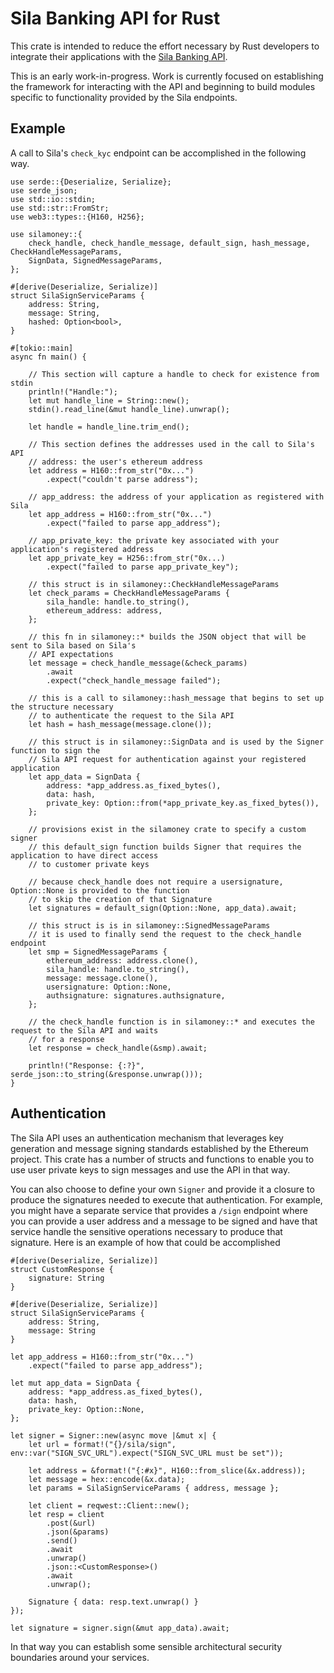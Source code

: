 # Sila Banking API for Rust

This crate is intended to reduce the effort necessary by Rust developers to integrate their applications with the [Sila Banking API](https://docs.silamoney.com).

This is an early work-in-progress. Work is currently focused on establishing the framework for interacting with the API and beginning to build modules specific to functionality provided by the Sila endpoints.

## Example

A call to Sila's `check_kyc` endpoint can be accomplished in the following way.

~~~
use serde::{Deserialize, Serialize};
use serde_json;
use std::io::stdin;
use std::str::FromStr;
use web3::types::{H160, H256};

use silamoney::{
    check_handle, check_handle_message, default_sign, hash_message, CheckHandleMessageParams,
    SignData, SignedMessageParams,
};

#[derive(Deserialize, Serialize)]
struct SilaSignServiceParams {
    address: String,
    message: String,
    hashed: Option<bool>,
}

#[tokio::main]
async fn main() {

    // This section will capture a handle to check for existence from stdin
    println!("Handle:");
    let mut handle_line = String::new();
    stdin().read_line(&mut handle_line).unwrap();

    let handle = handle_line.trim_end();

    // This section defines the addresses used in the call to Sila's API
    // address: the user's ethereum address
    let address = H160::from_str("0x...")
        .expect("couldn't parse address");

    // app_address: the address of your application as registered with Sila
    let app_address = H160::from_str("0x...")
        .expect("failed to parse app_address");
    
    // app_private_key: the private key associated with your application's registered address
    let app_private_key = H256::from_str("0x...)
        .expect("failed to parse app_private_key");
    
    // this struct is in silamoney::CheckHandleMessageParams
    let check_params = CheckHandleMessageParams {
        sila_handle: handle.to_string(),
        ethereum_address: address,
    };

    // this fn in silamoney::* builds the JSON object that will be sent to Sila based on Sila's
    // API expectations
    let message = check_handle_message(&check_params)
        .await
        .expect("check_handle_message failed");

    // this is a call to silamoney::hash_message that begins to set up the structure necessary
    // to authenticate the request to the Sila API
    let hash = hash_message(message.clone());

    // this struct is in silamoney::SignData and is used by the Signer function to sign the
    // Sila API request for authentication against your registered application
    let app_data = SignData {
        address: *app_address.as_fixed_bytes(),
        data: hash,
        private_key: Option::from(*app_private_key.as_fixed_bytes()),
    };

    // provisions exist in the silamoney crate to specify a custom signer
    // this default_sign function builds Signer that requires the application to have direct access
    // to customer private keys
    
    // because check_handle does not require a usersignature, Option::None is provided to the function
    // to skip the creation of that Signature
    let signatures = default_sign(Option::None, app_data).await;

    // this struct is is in silamoney::SignedMessageParams
    // it is used to finally send the request to the check_handle endpoint
    let smp = SignedMessageParams {
        ethereum_address: address.clone(),
        sila_handle: handle.to_string(),
        message: message.clone(),
        usersignature: Option::None,
        authsignature: signatures.authsignature,
    };

    // the check_handle function is in silamoney::* and executes the request to the Sila API and waits
    // for a response
    let response = check_handle(&smp).await;

    println!("Response: {:?}", serde_json::to_string(&response.unwrap()));
}
~~~

## Authentication

The Sila API uses an authentication mechanism that leverages key generation and message signing standards established by the Ethereum project. This crate has a number of structs and functions to enable you to use user private keys to sign messages and use the API in that way.

You can also choose to define your own `Signer` and provide it a closure to produce the signatures needed to execute that authentication. For example, you might have a separate service that provides a `/sign` endpoint where you can provide a user address and a message to be signed and have that service handle the sensitive operations necessary to produce that signature. Here is an example of how that could be accomplished

~~~
#[derive(Deserialize, Serialize)]
struct CustomResponse {
    signature: String
}

#[derive(Deserialize, Serialize)]
struct SilaSignServiceParams {
    address: String,
    message: String
}

let app_address = H160::from_str("0x...")
    .expect("failed to parse app_address");
        
let mut app_data = SignData {
    address: *app_address.as_fixed_bytes(),
    data: hash,
    private_key: Option::None,
};

let signer = Signer::new(async move |&mut x| { 
    let url = format!("{}/sila/sign", env::var("SIGN_SVC_URL").expect("SIGN_SVC_URL must be set"));
          
    let address = &format!("{:#x}", H160::from_slice(&x.address));
    let message = hex::encode(&x.data);
    let params = SilaSignServiceParams { address, message };

    let client = reqwest::Client::new();
    let resp = client
        .post(&url)
        .json(&params)
        .send()
        .await
        .unwrap()
        .json::<CustomResponse>()
        .await
        .unwrap();
        
    Signature { data: resp.text.unwrap() } 
});

let signature = signer.sign(&mut app_data).await;
~~~

In that way you can establish some sensible architectural security boundaries around your services.

